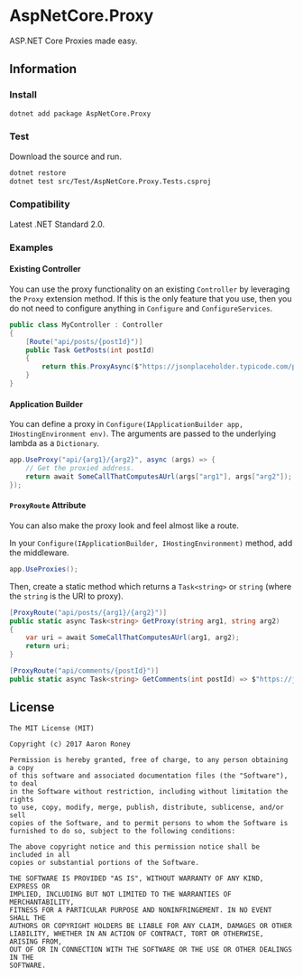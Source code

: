 # AspNetCore.Proxy

ASP.NET Core Proxies made easy.

## Information

### Install

```bash
dotnet add package AspNetCore.Proxy
```

### Test

Download the source and run.

```bash
dotnet restore
dotnet test src/Test/AspNetCore.Proxy.Tests.csproj
```

### Compatibility

Latest .NET Standard 2.0.

### Examples

#### Existing Controller

You can use the proxy functionality on an existing `Controller` by leveraging the `Proxy` extension method.
If this is the only feature that you use, then you do not need to configure anything in `Configure` and `ConfigureServices`.

```csharp
public class MyController : Controller
{
    [Route("api/posts/{postId}")]
    public Task GetPosts(int postId)
    {
        return this.ProxyAsync($"https://jsonplaceholder.typicode.com/posts/{postId}");
    }
}
```

#### Application Builder

You can define a proxy in `Configure(IApplicationBuilder app, IHostingEnvironment env)`.  The arguments are passed to the underlying lambda as a `Dictionary`.

```csharp
app.UseProxy("api/{arg1}/{arg2}", async (args) => {
    // Get the proxied address.
    return await SomeCallThatComputesAUrl(args["arg1"], args["arg2"]);
});
```

#### `ProxyRoute` Attribute

You can also make the proxy look and feel almost like a route.

In your `Configure(IApplicationBuilder, IHostingEnvironment)` method, add the middleware.

```csharp
app.UseProxies();
```

Then, create a static method which returns a `Task<string>` or `string` (where the `string` is the URI to proxy).

```csharp
[ProxyRoute("api/posts/{arg1}/{arg2}")]
public static async Task<string> GetProxy(string arg1, string arg2)
{
    var uri = await SomeCallThatComputesAUrl(arg1, arg2);
    return uri;
}

[ProxyRoute("api/comments/{postId}")]
public static async Task<string> GetComments(int postId) => $"https://jsonplaceholder.typicode.com/posts/{postId}";
```

## License

```
The MIT License (MIT)

Copyright (c) 2017 Aaron Roney

Permission is hereby granted, free of charge, to any person obtaining a copy
of this software and associated documentation files (the "Software"), to deal
in the Software without restriction, including without limitation the rights
to use, copy, modify, merge, publish, distribute, sublicense, and/or sell
copies of the Software, and to permit persons to whom the Software is
furnished to do so, subject to the following conditions:

The above copyright notice and this permission notice shall be included in all
copies or substantial portions of the Software.

THE SOFTWARE IS PROVIDED "AS IS", WITHOUT WARRANTY OF ANY KIND, EXPRESS OR
IMPLIED, INCLUDING BUT NOT LIMITED TO THE WARRANTIES OF MERCHANTABILITY,
FITNESS FOR A PARTICULAR PURPOSE AND NONINFRINGEMENT. IN NO EVENT SHALL THE
AUTHORS OR COPYRIGHT HOLDERS BE LIABLE FOR ANY CLAIM, DAMAGES OR OTHER
LIABILITY, WHETHER IN AN ACTION OF CONTRACT, TORT OR OTHERWISE, ARISING FROM,
OUT OF OR IN CONNECTION WITH THE SOFTWARE OR THE USE OR OTHER DEALINGS IN THE
SOFTWARE.
```